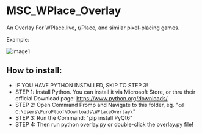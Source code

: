 # MSC_WPlace_Overlay
An Overlay For WPlace.live, r/Place, and similar pixel-placing games.


Example:

![image1](https://i.imgur.com/Ia45TY6.png)


## How to install:

- IF YOU HAVE PYTHON INSTALLED, SKIP TO STEP 3!
- STEP 1: Install Python. You can install it via Microsoft Store, or thru their official Download page: https://www.python.org/downloads/
- STEP 2: Open Command Promp and Navigate to this folder, eg. "`cd C:\Users\FuroFloof\Downloads\WPlaceOverlay\`"
- STEP 3: Run the Command: "pip install PyQt6"
- STEP 4: Then run python overlay.py or double-click the overlay.py file!

